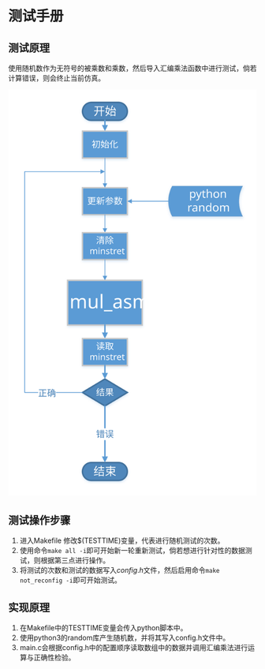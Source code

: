 # 测试手册

## 测试原理
使用随机数作为无符号的被乘数和乘数，然后导入汇编乘法函数中进行测试，倘若计算错误，则会终止当前仿真。

![test_flow](../pic/test.svg)

## 测试操作步骤
1. 进入Makefile 修改$(TESTTIME)变量，代表进行随机测试的次数。
2. 使用命令`make all -i`即可开始新一轮重新测试，倘若想进行针对性的数据测试，则根据第三点进行操作。
3. 将测试的次数和测试的数据写入$config.h$文件，然后启用命令`make not_reconfig -i`即可开始测试。

## 实现原理
1. 在Makefile中的TESTTIME变量会传入python脚本中。
2. 使用python3的random库产生随机数，并将其写入config.h文件中。
3. main.c会根据config.h中的配置顺序读取数组中的数据并调用汇编乘法进行运算与正确性检验。
